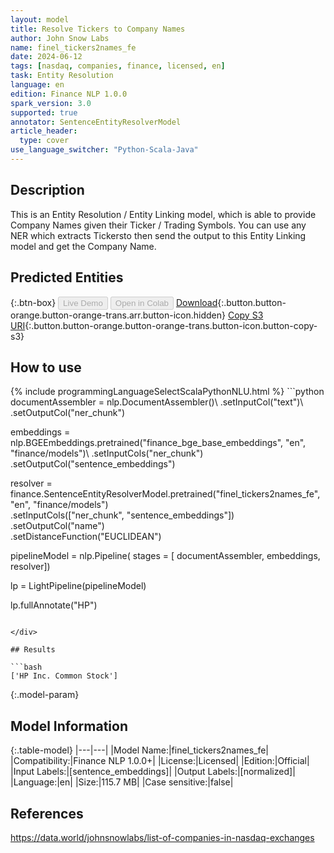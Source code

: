```yaml
---
layout: model
title: Resolve Tickers to Company Names
author: John Snow Labs
name: finel_tickers2names_fe
date: 2024-06-12
tags: [nasdaq, companies, finance, licensed, en]
task: Entity Resolution
language: en
edition: Finance NLP 1.0.0
spark_version: 3.0
supported: true
annotator: SentenceEntityResolverModel
article_header:
  type: cover
use_language_switcher: "Python-Scala-Java"
---
```


## Description

This is an Entity Resolution / Entity Linking model, which is able to provide Company Names given their Ticker / Trading Symbols. You can use any NER which extracts Tickersto then send the output to this Entity Linking model and get the Company Name.

## Predicted Entities



{:.btn-box}
<button class="button button-orange" disabled>Live Demo</button>
<button class="button button-orange" disabled>Open in Colab</button>
[Download](https://s3.amazonaws.com/auxdata.johnsnowlabs.com/finance/models/finel_tickers2names_fe_en_1.0.0_3.0_1718189884813.zip){:.button.button-orange.button-orange-trans.arr.button-icon.hidden}
[Copy S3 URI](s3://auxdata.johnsnowlabs.com/finance/models/finel_tickers2names_fe_en_1.0.0_3.0_1718189884813.zip){:.button.button-orange.button-orange-trans.button-icon.button-copy-s3}

## How to use



<div class="tabs-box" markdown="1">
{% include programmingLanguageSelectScalaPythonNLU.html %}
```python
documentAssembler = nlp.DocumentAssembler()\
      .setInputCol("text")\
      .setOutputCol("ner_chunk")

embeddings = nlp.BGEEmbeddings.pretrained("finance_bge_base_embeddings", "en", "finance/models")\ 
      .setInputCols("ner_chunk") \
      .setOutputCol("sentence_embeddings")

resolver = finance.SentenceEntityResolverModel.pretrained("finel_tickers2names_fe", "en", "finance/models") \
      .setInputCols(["ner_chunk", "sentence_embeddings"]) \
      .setOutputCol("name")\
      .setDistanceFunction("EUCLIDEAN")

pipelineModel = nlp.Pipeline(
      stages = [
          documentAssembler,
          embeddings,
          resolver])

lp = LightPipeline(pipelineModel)

lp.fullAnnotate("HP")
```

</div>

## Results

```bash
['HP Inc. Common Stock']
```

{:.model-param}
## Model Information

{:.table-model}
|---|---|
|Model Name:|finel_tickers2names_fe|
|Compatibility:|Finance NLP 1.0.0+|
|License:|Licensed|
|Edition:|Official|
|Input Labels:|[sentence_embeddings]|
|Output Labels:|[normalized]|
|Language:|en|
|Size:|115.7 MB|
|Case sensitive:|false|

## References

https://data.world/johnsnowlabs/list-of-companies-in-nasdaq-exchanges